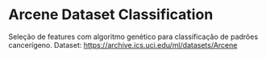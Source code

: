 # Arcene Dataset Classification
Seleção de features com algoritmo genético para classificação de padrões cancerígeno.
Dataset: https://archive.ics.uci.edu/ml/datasets/Arcene
